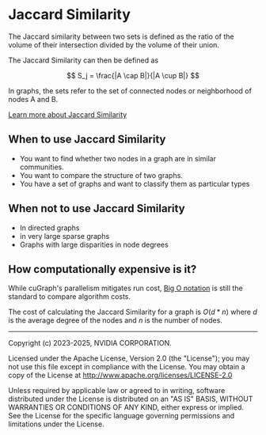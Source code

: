 # Jaccard Similarity

The Jaccard similarity between two sets is defined as the ratio of the volume of their intersection divided by the volume of their union.

The Jaccard Similarity can then be defined as


$$
S_j = \frac{|A \cap B|}{|A \cup B|}
$$

In graphs, the sets refer to the set of connected nodes or neighborhood of nodes A and B.

[Learn more about Jaccard Similarity](https://en.wikipedia.org/wiki/Jaccard_index)

## When to use Jaccard Similarity
* You want to find whether two nodes in a graph are in similar communities.
* You want to compare the structure of two graphs.
* You have a set of graphs and want to classify them as particular types

## When not to use Jaccard Similarity
* In directed graphs
* in very large sparse graphs
* Graphs with large disparities in node degrees

## How computationally expensive is it?
While cuGraph's parallelism mitigates run cost, [Big O notation](https://en.wikipedia.org/wiki/Big_O_notation) is still the standard to compare algorithm costs.

The cost of calculating the Jaccard Similarity for a graph is  $O(d * n)$ where $d$ is the average degree of the nodes and $n$ is the number of nodes.

___
Copyright (c) 2023-2025, NVIDIA CORPORATION.

Licensed under the Apache License, Version 2.0 (the "License");  you may not use this file except in compliance with the License. You may obtain a copy of the License at http://www.apache.org/licenses/LICENSE-2.0

Unless required by applicable law or agreed to in writing, software distributed under the License is distributed on an "AS IS" BASIS, WITHOUT WARRANTIES OR CONDITIONS OF ANY KIND, either express or implied. See the License for the specific language governing permissions and limitations under the License.